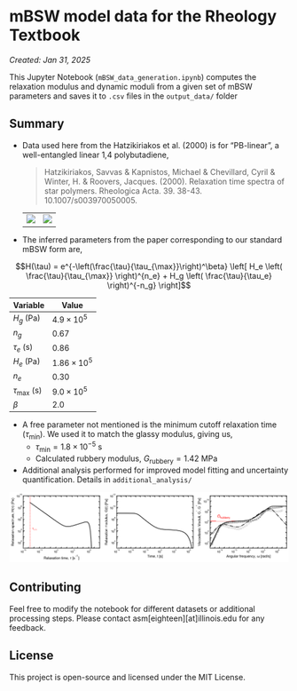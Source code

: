 # **mBSW model data for the Rheology Textbook** 
*Created: Jan 31, 2025*

This Jupyter Notebook (`mBSW_data_generation.ipynb`) computes the relaxation modulus and dynamic moduli from a given set of mBSW parameters and saves it to `.csv` files in the `output_data/` folder

## Summary

- Data used here from the Hatzikiriakos et al. (2000) is for “PB-linear”, a well-entangled linear 1,4 polybutadiene, 
  > Hatzikiriakos, Savvas & Kapnistos, Michael & Chevillard, Cyril & Winter, H. & Roovers, Jacques. (2000). Relaxation time spectra of star polymers. Rheologica Acta. 39. 38-43. 10.1007/s003970050005.

  <div align="center">
    <table>
      <tr>
        <td><img src="https://github.com/user-attachments/assets/1b0bb323-2c9e-4a0b-a92c-d03d693e7137" width="275"></td>
        <td><img src="https://github.com/user-attachments/assets/423a3ed2-a54b-44da-b95e-e236f7915a02" width="300"></td>
      </tr>
    </table>
  </div>
- The inferred parameters from the paper corresponding to our standard mBSW form are,
  
$$H(\tau) = e^{-\left(\frac{\tau}{\tau_{\max}}\right)^\beta} 
\left[ H_e \left( \frac{\tau}{\tau_{\max}} \right)^{n_e} + H_g \left( \frac{\tau}{\tau_e} \right)^{-n_g} \right]$$
  
  <div align="center">
    
  | **Variable**    | **Value**          |
  |---------------|------------------|
  | $H_g$ (Pa)   | $4.9 \times 10^5$ |
  | $n_g$         | $0.67$            |
  | $\tau_e$ (s)  | $0.86$            |
  | $H_e$ (Pa)   | $1.86 \times 10^5$ |
  | $n_e$         | $0.30$            |
  | $\tau_{\max}$ (s) | $9.0 \times 10^5$ |
  | $\beta$       | $2.0$ 

  </div>

- A free parameter not mentioned is the minimum cutoff relaxation time $(\tau_{\text{min}})$. We used it to match the glassy modulus, giving us,
  - $\tau_{\text{min}} = 1.8\times 10^{-5}~\text{s}$
  - Calculated rubbery modulus, $G_{\text{rubbery}} = 1.42~\text{MPa}$
- Additional analysis performed for improved model fitting and uncertainty quantification. Details in `additional_analysis/`

<div align="center">

  ![image](model_data_figure.png)

</div>

## Contributing

Feel free to modify the notebook for different datasets or additional processing steps. Please contact asm[eighteen][at]illinois.edu for any feedback.

## License

This project is open-source and licensed under the MIT License.


[def]: image.png

